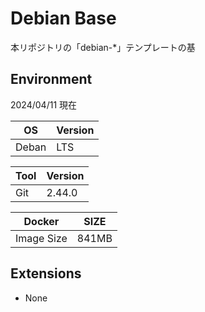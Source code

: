 # Debian Base

本リポジトリの「debian-*」テンプレートの基

## Environment

2024/04/11 現在

| OS | Version |
|----|---------|
| Deban | LTS |

| Tool | Version |
|--------|------|
| Git | 2.44.0 | 

| Docker | SIZE |
|--------|------|
| Image Size | 841MB | 

## Extensions

- None
